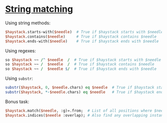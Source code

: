 [1]: https://rosettacode.org/wiki/String_matching

# [String matching][1]





Using string methods:

```perl
$haystack.starts-with($needle)  # True if $haystack starts with $needle
$haystack.contains($needle)     # True if $haystack contains $needle
$haystack.ends-with($needle)    # True if $haystack ends with $needle
```


Using regexes:

```perl
so $haystack ~~ /^ $needle  /  # True if $haystack starts with $needle
so $haystack ~~ /  $needle  /  # True if $haystack contains $needle
so $haystack ~~ /  $needle $/  # True if $haystack ends with $needle
```


Using `substr`:

```perl
substr($haystack, 0, $needle.chars) eq $needle  # True if $haystack starts with $needle
substr($haystack, *-$needle.chars) eq $needle   # True if $haystack ends with $needle
```


Bonus task:

```perl
$haystack.match($needle, :g)».from;  # List of all positions where $needle appears in $haystack
$haystack.indices($needle :overlap); # Also find any overlapping instances of $needle in $haystack
```
